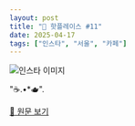 ```yaml
---
layout: post
title: "📍 핫플레이스 #11"
date: 2025-04-17
tags: ["인스타", "서울", "카페"]
---
```


![인스타 이미지](https://scontent-ssn1-1.cdninstagram.com/v/t51.75761-15/485077432_18494382385046080_8908928474346395912_n.jpg?stp=c288.0.864.864a_dst-jpg_e35_s640x640_tt6&_nc_cat=110&ccb=1-7&_nc_sid=18de74&_nc_ohc=FbL_jfXQRJAQ7kNvwH1xhHm&_nc_oc=AdkNIiZs0PlVa7H52_Nwq60uBgJcBwhPpW3L5xFk5S8B_7MgsuL4-KqPSp4-eARxqOs&_nc_zt=23&_nc_ht=scontent-ssn1-1.cdninstagram.com&_nc_gid=BXjHEc6iK4hMSCXoW4V8aw&oh=00_AfENrcohkF8JY7axSQvRRm_mYcE1Fo3rcKpJ1yyMvheZng&oe=6805C342)

"☕️.•*🫖".

[🔗 원문 보기](https://www.instagram.com/p/DHQ103bhzDb/)
